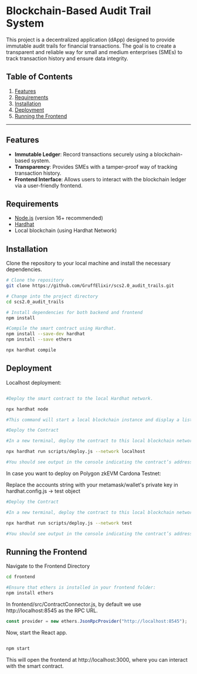 # Blockchain-Based Audit Trail System

This project is a decentralized application (dApp) designed to provide immutable audit trails for financial transactions. The goal is to create a transparent and reliable way for small and medium enterprises (SMEs) to track transaction history and ensure data integrity.

## Table of Contents

1. [Features](#features)
2. [Requirements](#requirements)
3. [Installation](#installation)
4. [Deployment](#deployment)
5. [Running the Frontend](#running-the-frontend)

---

## Features

- **Immutable Ledger**: Record transactions securely using a blockchain-based system.
- **Transparency**: Provides SMEs with a tamper-proof way of tracking transaction history.
- **Frontend Interface**: Allows users to interact with the blockchain ledger via a user-friendly frontend.

## Requirements

- [Node.js](https://nodejs.org/) (version 16+ recommended)
- [Hardhat](https://hardhat.org/)
- Local blockchain (using Hardhat Network)

## Installation

Clone the repository to your local machine and install the necessary dependencies.

```bash
# Clone the repository
git clone https://github.com/GruffElixir/scs2.0_audit_trails.git

# Change into the project directory
cd scs2.0_audit_trails

# Install dependencies for both backend and frontend
npm install

#Compile the smart contract using Hardhat.
npm install --save-dev hardhat
npm install --save ethers

npx hardhat compile


```

## Deployment

Localhost deployment:

```bash

#Deploy the smart contract to the local Hardhat network.

npx hardhat node

#This command will start a local blockchain instance and display a list of accounts with their private keys. Leave this terminal open, as it serves as your local blockchain.

#Deploy the Contract

#In a new terminal, deploy the contract to this local blockchain network.

npx hardhat run scripts/deploy.js --network localhost

#You should see output in the console indicating the contract’s address.
```

In case you want to deploy on Polygon zkEVM Cardona Testnet:

Replace the accounts string with your metamask/wallet's private key in hardhat.config.js -> test object

```bash
#Deploy the Contract

#In a new terminal, deploy the contract to this local blockchain network.

npx hardhat run scripts/deploy.js --network test

#You should see output in the console indicating the contract’s address. Note this address, as you will need it to connect the frontend.
```

## Running the Frontend

Navigate to the Frontend Directory

```bash
cd frontend

#Ensure that ethers is installed in your frontend folder:
npm install ethers
```

In frontend/src/ContractConnector.js, by default we use http://localhost:8545 as the RPC URL.

```javascript
const provider = new ethers.JsonRpcProvider("http://localhost:8545");
```

Now, start the React app.

```bash

npm start
```

This will open the frontend at http://localhost:3000, where you can interact with the smart contract.
